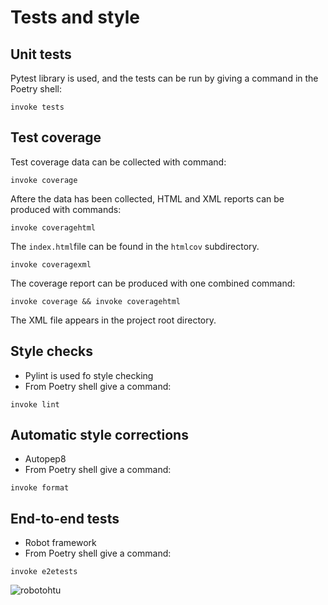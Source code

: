# Tests and style

## Unit tests

Pytest library is used, and the tests can be run by giving a command in
the Poetry shell:

```
invoke tests
```

## Test coverage

Test coverage data can be collected with command:

```
invoke coverage
```

Aftere the data has been collected, HTML and XML reports
can be produced with commands:

```
invoke coveragehtml
```

The `index.html`file can be found in the `htmlcov` subdirectory.

```
invoke coveragexml
```

The coverage report can be produced with one combined command:
```
invoke coverage && invoke coveragehtml
```

The XML file appears in the project root directory.



## Style checks
- Pylint is used fo style checking
- From Poetry shell give a command:

```
invoke lint
```

## Automatic style corrections
- Autopep8
- From Poetry shell give a command:

```
invoke format
```

## End-to-end tests
- Robot framework 
- From Poetry shell give a command:

```
invoke e2etests
```

![robotohtu](https://user-images.githubusercontent.com/80696138/192254326-f192158d-99ad-4af5-a527-cb3d6305585c.png)
